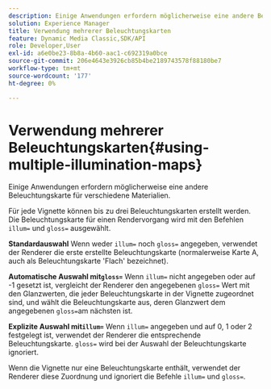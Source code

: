 ```yaml
---
description: Einige Anwendungen erfordern möglicherweise eine andere Beleuchtungskarte für verschiedene Materialien.
solution: Experience Manager
title: Verwendung mehrerer Beleuchtungskarten
feature: Dynamic Media Classic,SDK/API
role: Developer,User
exl-id: a6e0be23-8b8a-4b60-aac1-c692319a0bce
source-git-commit: 206e4643e3926cb85b4be2189743578f88180be7
workflow-type: tm+mt
source-wordcount: '177'
ht-degree: 0%

---
```


# Verwendung mehrerer Beleuchtungskarten{#using-multiple-illumination-maps}

Einige Anwendungen erfordern möglicherweise eine andere Beleuchtungskarte für verschiedene Materialien.

Für jede Vignette können bis zu drei Beleuchtungskarten erstellt werden. Die Beleuchtungskarte für einen Rendervorgang wird mit den Befehlen `illum=` und `gloss=` ausgewählt.

**Standardauswahl** Wenn weder  `illum=` noch  `gloss=` angegeben, verwendet der Renderer die erste erstellte Beleuchtungskarte (normalerweise Karte A, auch als Beleuchtungskarte &#39;Flach&#39; bezeichnet).

**Automatische Auswahl mit`gloss=`** Wenn  `illum=` nicht angegeben oder auf -1 gesetzt ist, vergleicht der Renderer den angegebenen  `gloss=` Wert mit den Glanzwerten, die jeder Beleuchtungskarte in der Vignette zugeordnet sind, und wählt die Beleuchtungskarte aus, deren Glanzwert dem angegebenen  `gloss=`am nächsten ist.

**Explizite Auswahl mit`illum=`** Wenn  `illum=` angegeben und auf 0, 1 oder 2 festgelegt ist, verwendet der Renderer die entsprechende Beleuchtungskarte.  `gloss=` wird bei der Auswahl der Beleuchtungskarte ignoriert.

Wenn die Vignette nur eine Beleuchtungskarte enthält, verwendet der Renderer diese Zuordnung und ignoriert die Befehle `illum=` und `gloss=`.
